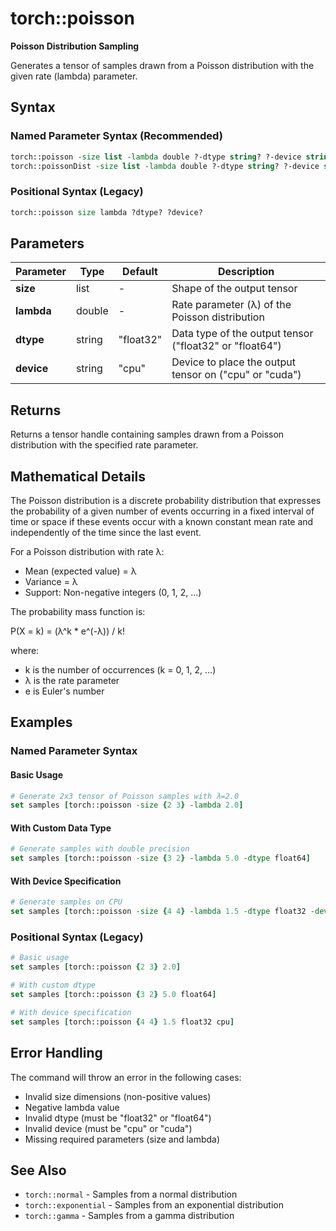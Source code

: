 # torch::poisson

**Poisson Distribution Sampling**

Generates a tensor of samples drawn from a Poisson distribution with the given rate (lambda) parameter.

## Syntax

### Named Parameter Syntax (Recommended)
```tcl
torch::poisson -size list -lambda double ?-dtype string? ?-device string?
torch::poissonDist -size list -lambda double ?-dtype string? ?-device string?
```

### Positional Syntax (Legacy)
```tcl
torch::poisson size lambda ?dtype? ?device?
```

## Parameters

| Parameter | Type | Default | Description |
|-----------|------|---------|-------------|
| **size** | list | - | Shape of the output tensor |
| **lambda** | double | - | Rate parameter (λ) of the Poisson distribution |
| **dtype** | string | "float32" | Data type of the output tensor ("float32" or "float64") |
| **device** | string | "cpu" | Device to place the output tensor on ("cpu" or "cuda") |

## Returns

Returns a tensor handle containing samples drawn from a Poisson distribution with the specified rate parameter.

## Mathematical Details

The Poisson distribution is a discrete probability distribution that expresses the probability of a given number of events occurring in a fixed interval of time or space if these events occur with a known constant mean rate and independently of the time since the last event.

For a Poisson distribution with rate λ:
- Mean (expected value) = λ
- Variance = λ
- Support: Non-negative integers (0, 1, 2, ...)

The probability mass function is:

P(X = k) = (λ^k * e^(-λ)) / k!

where:
- k is the number of occurrences (k = 0, 1, 2, ...)
- λ is the rate parameter
- e is Euler's number

## Examples

### Named Parameter Syntax

#### Basic Usage
```tcl
# Generate 2x3 tensor of Poisson samples with λ=2.0
set samples [torch::poisson -size {2 3} -lambda 2.0]
```

#### With Custom Data Type
```tcl
# Generate samples with double precision
set samples [torch::poisson -size {3 2} -lambda 5.0 -dtype float64]
```

#### With Device Specification
```tcl
# Generate samples on CPU
set samples [torch::poisson -size {4 4} -lambda 1.5 -dtype float32 -device cpu]
```

### Positional Syntax (Legacy)

```tcl
# Basic usage
set samples [torch::poisson {2 3} 2.0]

# With custom dtype
set samples [torch::poisson {3 2} 5.0 float64]

# With device specification
set samples [torch::poisson {4 4} 1.5 float32 cpu]
```

## Error Handling

The command will throw an error in the following cases:

- Invalid size dimensions (non-positive values)
- Negative lambda value
- Invalid dtype (must be "float32" or "float64")
- Invalid device (must be "cpu" or "cuda")
- Missing required parameters (size and lambda)

## See Also

- `torch::normal` - Samples from a normal distribution
- `torch::exponential` - Samples from an exponential distribution
- `torch::gamma` - Samples from a gamma distribution 